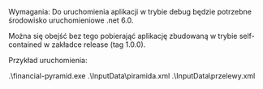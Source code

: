 Wymagania:
Do uruchomienia aplikacji w trybie debug będzie potrzebne środowisko uruchomieniowe .net 6.0.

Można się obejść bez tego pobierająć aplikację zbudowaną w trybie self-contained w zakładce release (tag 1.0.0).

Przykład uruchomienia:

 .\financial-pyramid.exe .\InputData\piramida.xml .\InputData\przelewy.xml
